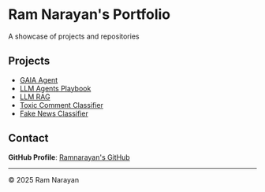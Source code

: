 # Ram Narayan's Portfolio

A showcase of projects and repositories

## Projects

- [GAIA Agent](https://ramnarayan-code.github.io/hug_face_gaia_agent/)
- [LLM Agents Playbook](https://github.com/ramnarayan-code/llm_agents)
- [LLM RAG](https://github.com/ramnarayan-code/llm_rag)
- [Toxic Comment Classifier](https://github.com/ramnarayan-code/toxic_comment_classifier)
- [Fake News Classifier](https://github.com/ramnarayan-code/bert_based_fake_news_classifier)

## Contact

**GitHub Profile**: [Ramnarayan's GitHub](https://github.com/ramnarayan-code)

---

© 2025 Ram Narayan
